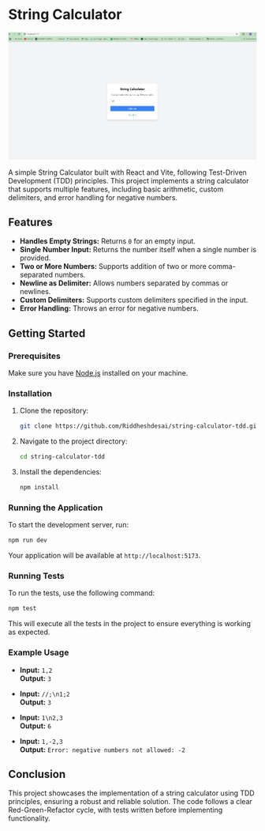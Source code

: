 # String Calculator

![String Calculator](https://github.com/Riddheshdesai/string-calculator-tdd/blob/develop/src/assets/string-calculator.jpg)

A simple String Calculator built with React and Vite, following Test-Driven Development (TDD) principles. This project implements a string calculator that supports multiple features, including basic arithmetic, custom delimiters, and error handling for negative numbers.

## Features

- **Handles Empty Strings:** Returns `0` for an empty input.
- **Single Number Input:** Returns the number itself when a single number is provided.
- **Two or More Numbers:** Supports addition of two or more comma-separated numbers.
- **Newline as Delimiter:** Allows numbers separated by commas or newlines.
- **Custom Delimiters:** Supports custom delimiters specified in the input.
- **Error Handling:** Throws an error for negative numbers.

## Getting Started

### Prerequisites

Make sure you have [Node.js](https://nodejs.org/) installed on your machine.

### Installation

1. Clone the repository:

   ```bash
   git clone https://github.com/Riddheshdesai/string-calculator-tdd.git
   ```

2. Navigate to the project directory:

   ```bash
   cd string-calculator-tdd
   ```

3. Install the dependencies:

   ```bash
   npm install
   ```

### Running the Application

To start the development server, run:

```bash
npm run dev
```

Your application will be available at `http://localhost:5173`.

### Running Tests

To run the tests, use the following command:

```bash
npm test
```

This will execute all the tests in the project to ensure everything is working as expected.


### Example Usage

- **Input:** `1,2`  
  **Output:** `3`

- **Input:** `//;\n1;2`  
  **Output:** `3`

- **Input:** `1\n2,3`  
  **Output:** `6`

- **Input:** `1,-2,3`  
  **Output:** `Error: negative numbers not allowed: -2`

## Conclusion

This project showcases the implementation of a string calculator using TDD principles, ensuring a robust and reliable solution. The code follows a clear Red-Green-Refactor cycle, with tests written before implementing functionality.

